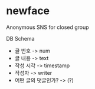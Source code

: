 # newface
Anonymous SNS for closed group

DB Schema
* 글 번호 -> num
* 글 내용 -> text
* 작성 시각 -> timestamp
* 작성자 -> writer
* 어떤 글의 댓글인가? -> (?)

